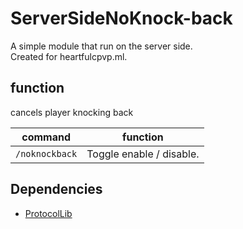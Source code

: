 # ServerSideNoKnock-back
A simple module that run on the server side.\
Created for heartfulcpvp.ml.

## function
cancels player knocking back


| command        | function |
|----------------| --- |
| `/noknockback` | Toggle enable / disable. |

<!--
## Modules
### AutoCrystal
Automatically bursts when you place crystals.
| commands | function |
| --- | --- |
| `/autocrystal` | Toggle enable / disable. |
| `/autocrystal damage <number>` | Executed if the damage caused by the bursting of the crystal is less than or equal to this number. |
  
### NoKnockback
Deactivates knockback.
| commands | function |
| --- | --- |
| `/noknockback` | Toggle enable / disable. |
-->
## Dependencies
- [ProtocolLib](https://github.com/dmulloy2/ProtocolLib)
  
